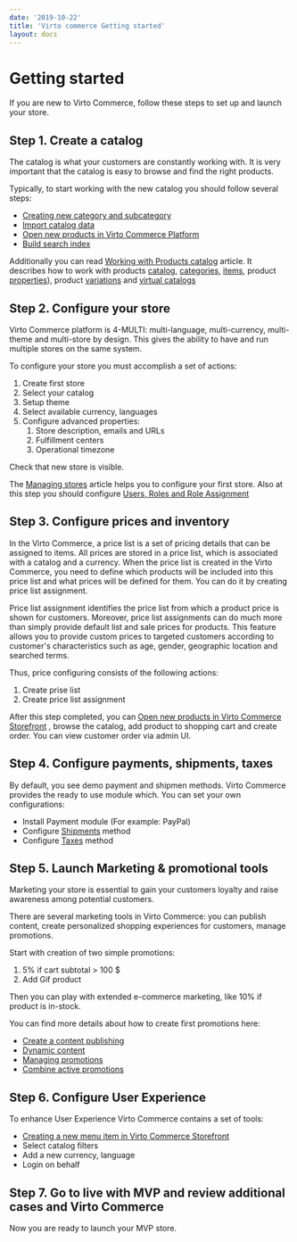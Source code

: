 ```yaml
---
date: '2019-10-22'
title: 'Virto commerce Getting started'
layout: docs
---
```



# Getting started

If you are new to Virto Commerce, follow these steps to set up and launch your store.

## Step 1. Create a catalog

The catalog is what your customers are constantly working with. It is very important that the catalog is easy to browse and find the right products.

Typically, to start working with the new catalog you should follow several steps:

* [Creating new category and subcategory](https://github.com/VirtoCommerce/vc-content/blob/deploy/pages/docs/lessons/lesson2.md#creating-new-category-and-subcategory)
* [Import catalog data](https://virtocommerce.com/docs/vc2userguide/merchandise-management/catalog-import)
* [Open new products in Virto Commerce Platform](https://github.com/VirtoCommerce/vc-content/blob/deploy/pages/docs/lessons/lesson2.md#open-new-products-in-virto-commerce-platform-backend)
* [Build search index](https://github.com/VirtoCommerce/vc-content/blob/deploy/pages/docs/lessons/lesson2.md#build-search-indexes-and-reset-cache)

Additionally you can read [Working with Products catalog](https://github.com/VirtoCommerce/vc-content/blob/deploy/pages/docs/vc2userguide/merchandise-management/products-catalog.md) article. It describes how to work with products [catalog](https://github.com/VirtoCommerce/vc-content/blob/deploy/pages/docs/vc2userguide/merchandise-management/products-catalog.md#common-catalogs), [categories](https://github.com/VirtoCommerce/vc-content/blob/deploy/pages/docs/vc2userguide/merchandise-management/products-catalog.md#categories), [items](https://github.com/VirtoCommerce/vc-content/blob/deploy/pages/docs/vc2userguide/merchandise-management/products-catalog.md#items-products), product [properties](https://github.com/VirtoCommerce/vc-content/blob/deploy/pages/docs/vc2userguide/merchandise-management/products-catalog.md#properties)), product [variations](https://github.com/VirtoCommerce/vc-content/blob/deploy/pages/docs/vc2userguide/merchandise-management/products-catalog.md#variations) and [virtual catalogs](https://github.com/VirtoCommerce/vc-content/blob/deploy/pages/docs/vc2userguide/merchandise-management/products-catalog.md#virtual-catalogs)

## Step 2. Configure your store

Virto Commerce platform is 4-MULTI: multi-language, multi-currency, multi-theme and multi-store by design. This gives the ability to have and run multiple stores on the same system.

To configure your store you must accomplish a set of actions:

1. Create first store
2. Select your catalog
3. Setup theme
4. Select available currency, languages
5. Configure advanced properties:
    1. Store description, emails and URLs
    2. Fulfillment centers
    3. Operational timezone

Check that new store is visible.

The [Managing stores](https://github.com/VirtoCommerce/vc-content/blob/deploy/pages/docs/vc2userguide/configuration/store.md) article helps you to configure your first store. Also at this step you should configure [Users, Roles and Role Assignment](https://github.com/VirtoCommerce/vc-content/blob/deploy/pages/docs/vc2userguide/users-management-roles-and-role-assignment.md)

## Step 3. Configure prices and inventory

In the Virto Commerce, a price list is a set of pricing details that can be assigned to items. All prices are stored in a price list, which is associated with a catalog and a currency. When the price list is created in the Virto Commerce, you need to define which products will be included into this price list and what prices will be defined for them. You can do it by creating price list assignment.

Price list assignment identifies the price list from which a product price is shown for customers. Moreover, price list assignments can do much more than simply provide default list and sale prices for products. This feature allows you to provide custom prices to targeted customers according to customer's characteristics such as age, gender, geographic location and searched terms.

Thus, price configuring consists of the following actions:

1. Create prise list
2. Create price list assignment

After this step completed, you can [Open new products in Virto Commerce Storefront](https://github.com/VirtoCommerce/vc-content/blob/deploy/pages/docs/lessons/lesson2.md#open-new-products-in-virto-commerce-storefront-frontend) , browse the catalog, add product to shopping cart and create order. You can view customer order via admin UI.

## Step 4. Configure payments, shipments, taxes

By default, you see demo payment and shipmen methods. Virto Commerce provides the ready to use module which. You can set your own configurations:

* Install Payment module (For example: PayPal)
* Configure [Shipments](https://github.com/VirtoCommerce/vc-content/blob/deploy/pages/docs/vc2userguide/order-management/working-with-shipments.md) method
* Configure [Taxes](https://github.com/VirtoCommerce/vc-content/blob/deploy/pages/docs/vc2userguide/order-management/working-with-taxes.md) method

## Step 5. Launch Marketing & promotional tools

Marketing your store is essential to gain your customers loyalty and raise awareness among potential customers.

There are several marketing tools in Virto Commerce: you can publish content, create personalized shopping experiences for customers, manage promotions.

Start with creation of two simple promotions:

1. 5% if cart subtotal > 100 $
2. Add Gif product

Then you can play with extended e-commerce marketing, like 10% if product is in-stock.

You can find more details about how to create first promotions here:

* [Create a content publishing](https://github.com/VirtoCommerce/vc-content/blob/deploy/pages/docs/vc2userguide/marketing/how-to-add-an-advertising-spot-via-marketing/create-a-content-publishing.md)
* [Dynamic content](https://github.com/VirtoCommerce/vc-content/blob/deploy/pages/docs/vc2userguide/marketing/dynamic-content.md)
* [Managing promotions](https://github.com/VirtoCommerce/vc-content/blob/deploy/pages/docs/vc2userguide/marketing/promotions.md)
* [Combine active promotions](https://github.com/VirtoCommerce/vc-content/blob/deploy/pages/docs/vc2userguide/marketing/combine-active-promotions.md)

## Step 6. Configure User Experience

To enhance User Experience Virto Commerce contains a set of tools:

* [Creating a new menu item in Virto Commerce Storefront](https://github.com/VirtoCommerce/vc-content/blob/deploy/pages/docs/lessons/lesson2.md#creating-a-new-menu-item-in-virto-commerce-storefront-frontend)
* Select catalog filters
* Add a new currency, language
* Login on behalf

## Step 7. Go to live with MVP and review additional cases and Virto Commerce

Now you are ready to launch your MVP store.

